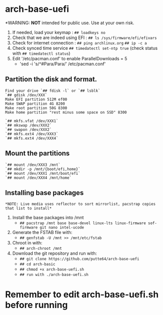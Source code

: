 # arch-base-uefi
*WARNING: **NOT** intended for public use. Use at your own risk.
1. If needed, load your keymap : `## loadkeys no`
2. Check that we are indeed using EFI : `## ls /sys/firmware/efi/efivars`
3. Check for internet connection : `## ping archlinux.org` `## ip -c a`
4. Check synced time service `## timedatectl set-ntp true` (check status with `## timedatectl status`)
5. Edit '/etc/pacman.conf' to enable ParallelDownloads = 5
   - 'sed -i 's/^#Para/Para/' /etc/pacman.conf'
## Partition the disk and format.
    Find your drive `## fdisk -l` or `## lsblk`
    `## gdisk /dev/XXX`
    Make EFI partition 512M ef00
    Make SWAP partition 4G 8200
    Make root partition 50G 8300
    Make home partition "rest minus some space on SSD" 8300
    
    `## mkfs.vfat /dev/XXX1`
    `## mkswap /dev/XXX2`
    `## swapon /dev/XXX2`
    `## mkfs.ext4 /dev/XXX3`
    `## mkfs.ext4 /dev/XXX4`
    
## Mount the partitions
    `## mount /dev/XXX3 /mnt`
    `## mkdir -p /mnt/{boot/efi,home}`
    `## mount /dev/XXX1 /mnt/boot/efi`
    `## mount /dev/XXX4 /mnt/home`

## Installing base packages
    *NOTE: Live media uses reflector to sort mirrorlist, pacstrap copies that list to install*
1. Install the base packages into /mnt
   - `## pacstrap /mnt base base-devel linux-lts linux-firmware sof-firmware git nano intel-ucode`
2. Generate the FSTAB file with: 
   - `## genfstab -U /mnt >> /mnt/etc/fstab`
3. Chroot in with: 
   - `## arch-chroot /mnt`
4. Download the git repository and run  with: 
   - `## git clone https://github.com/putte64/arch-base-uefi`
   - `## cd arch-basic`
   - `## chmod +x arch-base-uefi.sh`
   - `## run with ./arch-base-uefi.sh`

# Remember to edit arch-base-uefi.sh before running

